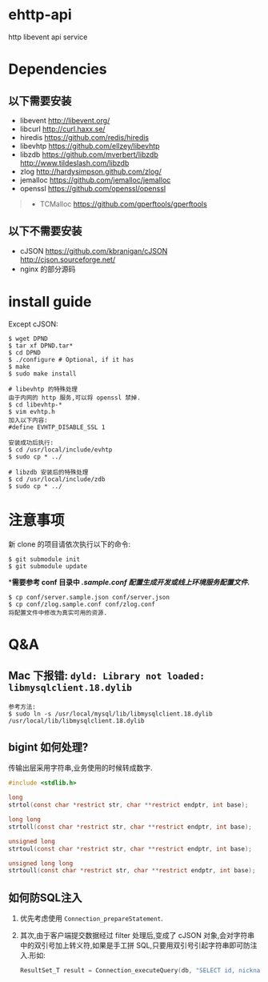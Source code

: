 # ehttp-api
http libevent api service

# Dependencies

## 以下需要安装
- libevent http://libevent.org/
- libcurl http://curl.haxx.se/
- hiredis https://github.com/redis/hiredis
- libevhtp https://github.com/ellzey/libevhtp
- libzdb https://github.com/mverbert/libzdb http://www.tildeslash.com/libzdb
- zlog http://hardysimpson.github.com/zlog/
- jemalloc https://github.com/jemalloc/jemalloc
- openssl https://github.com/openssl/openssl
> - TCMalloc https://github.com/gperftools/gperftools

## 以下不需要安装
- cJSON https://github.com/kbranigan/cJSON http://cjson.sourceforge.net/
- nginx 的部分源码

# install guide

Except cJSON:

```
$ wget DPND
$ tar xf DPND.tar*
$ cd DPND
$ ./configure # Optional, if it has
$ make
$ sudo make install

# libevhtp 的特殊处理
由于内网的 http 服务,可以将 openssl 禁掉.
$ cd libevhtp-*
$ vim evhtp.h
加入以下内容:
#define EVHTP_DISABLE_SSL 1

安装成功后执行:
$ cd /usr/local/include/evhtp
$ sudo cp * ../

# libzdb 安装后的特殊处理
$ cd /usr/local/include/zdb
$ sudo cp * ../
```

# 注意事项

新 clone 的项目请依次执行以下的命令:

```
$ git submodule init
$ git submodule update
```

***需要参考 conf 目录中 *.sample.conf 配置生成开发或线上环境服务配置文件.***

```
$ cp conf/server.sample.json conf/server.json
$ cp conf/zlog.sample.conf conf/zlog.conf
将配置文件中修改为真实可用的资源.
```

# Q&A

## Mac 下报错: `dyld: Library not loaded: libmysqlclient.18.dylib`

```
参考方法:
$ sudo ln -s /usr/local/mysql/lib/libmysqlclient.18.dylib /usr/local/lib/libmysqlclient.18.dylib
```

## bigint 如何处理?

传输出层采用字符串,业务使用的时候转成数字.

```c
#include <stdlib.h>

long
strtol(const char *restrict str, char **restrict endptr, int base);

long long
strtoll(const char *restrict str, char **restrict endptr, int base);

unsigned long
strtoul(const char *restrict str, char **restrict endptr, int base);

unsigned long long
strtoull(const char *restrict str, char **restrict endptr, int base);
```

## 如何防SQL注入

1. 优先考虑使用 `Connection_prepareStatement`.
2. 其次,由于客户端提交数据经过 filter 处理后,变成了 cJSON 对象,会对字符串中的双引号加上转义符,如果是手工拼 SQL,只要用双引号引起字符串即可防注入.形如:

    ```c
    ResultSet_T result = Connection_executeQuery(db, "SELECT id, nickname, mobile, email FROM demo WHERE email = \"%s\"", email->valuestring);
    ```

